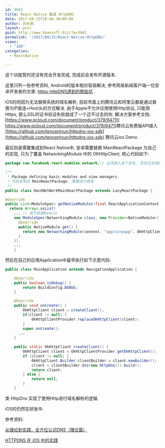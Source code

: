 ```yaml
---
id: 3941
title: React Native 集成 HttpDNS
date: 2017-09-15T18:00:38+00:00
author: 刘长炯
layout: post
guid: http://www.beansoft.biz/?p=3941
permalink: '/2017/09/15/React-Native-HttpDNS/'
views:
  - "106"
categories:
  - ReactNative
  
---
```


这个功能暂时还没有完全开发完成, 完成后会发布开源版本.

这里只列一些参考资料, Android的版本相对容易解决, 参考网易新闻客户端一位安卓开发者的文章: [https-httpDNS遇到的那些坑](http://glanwang.com/2016/12/21/Android/https-httpDNS%E9%81%87%E5%88%B0%E7%9A%84%E9%82%A3%E4%BA%9B%E5%9D%91/) . 

iOS的则因为无法替换系统的域名解析, 目前市面上的腾讯云和阿里云都是通过替换为IP直连+Host头的方式解决. 由于Apple不允许应用使用Http协议, 只能用Https, 那么SSL的证书验证失败就成了一个迈不过去的坎. 解决方案参考文档: [https://www.qcloud.com/document/product/379/6471]( https://www.qcloud.com/document/product/379/6471)腾讯云免费版API接入  [https://github.com/tencentyun/httpdns-ios-sdk](https://github.com/tencentyun/httpdns-ios-sdk) 腾讯云ios Demo

最后则是需要集成到React Native中, 安卓需要替换 MainReactPackage 为自己的实现, 只为了覆盖 NetworkingModule 中的 OKHttpClient, 核心代码如下:

```java
package com.facebook.react.modules.network;// 必须放入这个包名, 否则无法调用NetworkingModule的包私有构造器

/**
 * Package defining basic modules and view managers.
 * 代码复制自 MainReactPackage, 需要进行修改.
 */
public class HackNetWorkMainReactPackage extends LazyReactPackage {

@Override
public List<ModuleSpec> getNativeModules(final ReactApplicationContext context) {
  return Arrays.asList(
    ... // 其它系统Module
    new ModuleSpec(NetworkingModule.class, new Provider<NativeModule>() {
      @Override
      public NativeModule get() {
        return new NetworkingModule(context, "app/corpapp", OkHttpClientProvider.getOkHttpClient());
      }
    }),
    ...
    }
```

然后在自己的应用Application中最早执行如下示意代码:

```java
public class MainApplication extends NavigationApplication {

    @Override
    public boolean isDebug() {
        return BuildConfig.DEBUG;
    }

    @Override
    public void onCreate() {
        OkHttpClient client = createClient();
        if(client != null) {
            OkHttpClientProvider.replaceOkHttpClient(client);
        }
        super.onCreate();
      ...
    }
  
    public static OkHttpClient createClient() {
        OkHttpClient client = OkHttpClientProvider.getOkHttpClient();
        if (client != null) {
            OkHttpClient.Builder clientBuilder = client.newBuilder();
            client = clientBuilder.dns(new HttpDns()).build();
            return client;
        } else {
            return null;
        }
    }
```

类 HttpDns 实现了使用Http进行域名解析的逻辑.

iOS的仍然在研发中.



参考资料:

[从理论到实践，全方位认识DNS（理论篇）](https://www.cloudxns.net/Support/detail/id/737.html)

[HTTPDNS 在 iOS 中的实践](http://nathanli.cn/2016/12/20/httpdns-%E5%9C%A8-ios-%E4%B8%AD%E7%9A%84%E5%AE%9E%E8%B7%B5/) 